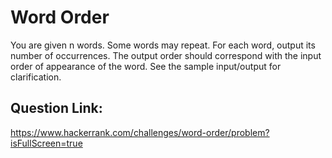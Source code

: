 # Word Order
You are given n words. Some words may repeat. For each word, output its number of occurrences. The output order should correspond with the input order of appearance of the word. See the sample input/output for clarification.

## Question Link:
https://www.hackerrank.com/challenges/word-order/problem?isFullScreen=true
